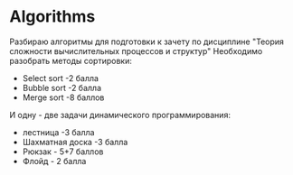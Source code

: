 # Algorithms

Разбираю алгоритмы для подготовки к зачету по дисциплине "Теория сложности вычислительных процессов и структур"
Необходимо разобрать методы сортировки:

- Select sort -2 балла
- Bubble sort -2 балла
- Merge sort -8 баллов

И одну - две задачи динамического программирования:

- лестница -3 балла
- Шахматная доска -3 балла
- Рюкзак - 5+7 баллов
- Флойд  - 2 балла


